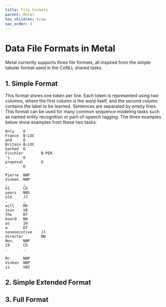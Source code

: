 ```yaml
---
title: File Formats
parent: Metal
has_children: true
nav_order: 4
---
```


# Data File Formats in Metal

Metal currently supports three file formats, all inspired from the simple tabular format used in the CoNLL shared tasks.

## 1. Simple Format

This format stores one token per line. Each token is represented using two columns, where the first column is the word itself, and the second column contains the label to be learned.
Sentences are separated by empty lines.
This format can be used for many common sequence modeling tasks such as named entity recognition or part-of-speech tagging.
The three examples below show examples from these two tasks:

```
Only    O
France  B-LOC
and     O
Britain B-LOC
backed  O
Fischler        B-PER
's      O
proposal        O
.       O

```

```
Pierre  NNP
Vinken  NNP
,       ,
61      CD
years   NNS
old     JJ
,       ,
will    MD
join    VB
the     DT
board   NN
as      IN
a       DT
nonexecutive    JJ
director        NN
Nov.    NNP
29      CD
.       .

Mr.     NNP
Vinken  NNP
is      VBZ
```

## 2. Simple Extended Format

## 3. Full Format

